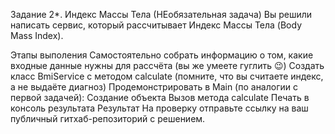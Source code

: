 Задание 2*. Индекс Массы Тела (НЕобязательная задача)
Вы решили написать сервис, который рассчитывает Индекс Массы Тела (Body Mass Index).

Этапы выполения
Самостоятельно собрать информацию о том, какие входные данные нужны для рассчёта (вы же умеете гуглить 😉)
Создать класс BmiService с методом calculate (помните, что вы считаете индекс, а не выдаёте диагноз)
Продемонстрировать в Main (по аналогии с первой задачей):
Создание объекта
Вызов метода calculate
Печать в консоль результата
Результат
На проверку отправьте ссылку на ваш публичный гитхаб-репозиторий с решением.